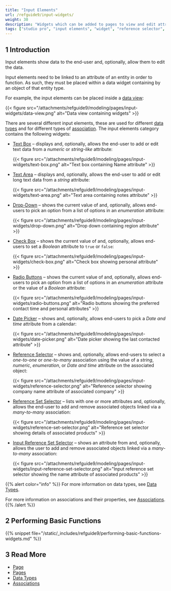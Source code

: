 ```yaml
---
title: "Input Elements"
url: /refguide9/input-widgets/
weight: 30
description: "Widgets which can be added to pages to view and edit attributes of objects."
tags: ["studio pro", "input elements", "widget", "reference selector", "reference set", "association", "edit", "data input"]
---
```


## 1 Introduction

Input elements show data to the end-user and, optionally, allow them to edit the data.

Input elements need to be linked to an attribute of an entity in order to function. As such, they must be placed within a data widget containing by an object of that entity type.

For example, the input elements can be placed inside a [data view](/refguide9/data-view/):

{{< figure src="/attachments/refguide9/modeling/pages/input-widgets/data-view.png" alt="Data view containing widgets" >}}

There are several different input elements, these are used for different [data types](/refguide9/data-types/) and for different types of [association](/refguide9/associations/). The input elements category contains the following widgets:

* [Text Box](/refguide9/text-box/) – displays and, optionally, allows the end-user to add or edit text data from a *numeric* or *string-like* attribute:

    {{< figure src="/attachments/refguide9/modeling/pages/input-widgets/text-box.png" alt="Text box containing Name attribute" >}}

* [Text Area](/refguide9/text-area/) – displays and, optionally, allows the end-user to add or edit long text data from a *string* attribute:

    {{< figure src="/attachments/refguide9/modeling/pages/input-widgets/text-area.png" alt="Text area containing notes attribute" >}}

* [Drop-Down](/refguide9/drop-down/) – shows the current value of and, optionally, allows end-users to pick an option from a list of options in an *enumeration* attribute:

    {{< figure src="/attachments/refguide9/modeling/pages/input-widgets/drop-down.png" alt="Drop down containing region attribute" >}}

* [Check Box](/refguide9/check-box/) – shows the current value of and, optionally, allows end-users to set a *Boolean* attribute to `true` or `false`:

    {{< figure src="/attachments/refguide9/modeling/pages/input-widgets/check-box.png" alt="Check box showing personal attribute" >}}

* [Radio Buttons](/refguide9/radio-buttons/) – shows the current value of and, optionally, allows end-users to pick an option from a list of options in an *enumeration* attribute or the value of a *Boolean* attribute:

    {{< figure src="/attachments/refguide9/modeling/pages/input-widgets/radio-buttons.png" alt="Radio buttons showing the preferred contact time and personal attributes" >}}

* [Date Picker](/refguide9/date-picker/) – shows and, optionally, allows end-users to pick a *Date and time* attribute from a calendar:

    {{< figure src="/attachments/refguide9/modeling/pages/input-widgets/date-picker.png" alt="Date picker showing the last contacted attribute" >}}

* [Reference Selector](/refguide9/reference-selector/) – shows and, optionally, allows end-users to select a *one-to-one* or *one-to-many* association using the value of a *string*, *numeric*, *enumeration*, or *Date and time* attribute on the associated object:

    {{< figure src="/attachments/refguide9/modeling/pages/input-widgets/reference-selector.png" alt="Reference selector showing company name attribute of associated company" >}}

* [Reference Set Selector](/refguide9/reference-set-selector/) –  lists with one or more attributes and, optionally, allows the end-user to add and remove associated objects linked via a *many-to-many* association:

    {{< figure src="/attachments/refguide9/modeling/pages/input-widgets/reference-set-selector.png" alt="Reference set selector showing details of associated products" >}}

* [Input Reference Set Selector](/refguide9/input-reference-set-selector/) – shows an attribute from and, optionally, allows the user to add and remove associated objects linked via a *many-to-many* association:

    {{< figure src="/attachments/refguide9/modeling/pages/input-widgets/input-reference-set-selector.png" alt="Input reference set selector showing the name attribute of associated products" >}}

{{% alert color="info" %}}
For more information on data types, see [Data Types](/refguide9/data-types/).

For more information on associations and their properties, see [Associations](/refguide9/associations/).
{{% /alert %}}

## 2 Performing Basic Functions

{{% snippet file="/static/_includes/refguide9/performing-basic-functions-widgets.md" %}}

## 3 Read More

* [Page](/refguide9/page/)
* [Pages](/refguide9/pages/)
* [Data Types](/refguide9/data-types/)
* [Associations](/refguide9/associations/)
  